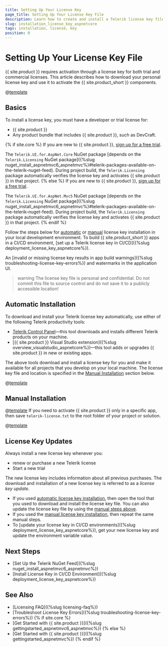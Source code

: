 ```yaml
---
title: Setting Up Your License Key
page_title: Setting Up Your License Key File
description: Learn how to create and install a Telerik license key file, which is required during application building and deployment.
slug: installation_license_key_aspnetcore
tags: installation, license, key
position: 0
---
```


# Setting Up Your License Key File

{{ site.product }} requires activation through a license key for both trial and commercial licenses. This article describes how to download your personal license key and use it to activate the {{ site.product_short }} components.

@[template](/_contentTemplates/licensing-templates.md#license-key-version)

## Basics

To install a license key, you must have a developer or trial license for:

* {{ site.product }}
* Any product bundle that includes {{ site.product }}, such as DevCraft.

{% if site.core %}
If you are new to {{ site.product }}, <a href="https://www.telerik.com/aspnet-core-ui" target="_blank">sign up for a free trial</a>.

The `Telerik.UI.for.AspNet.Core` NuGet package [depends on the `Telerik.Licensing` NuGet package]({%slug nuget_install_aspnetmvc6_aspnetmvc%}#telerik-packages-available-on-the-telerik-nuget-feed). During project build, the `Telerik.Licensing` package automatically verifies the license key and activates {{ site.product }} in that project.
{% else %}
If you are new to {{ site.product }}, <a href="https://www.telerik.com/aspnet-mvc" target="_blank">sign up for a free trial</a>.

The `Telerik.UI.for.AspNet.Mvc5` NuGet package [depends on the `Telerik.Licensing` NuGet package]({%slug nuget_install_aspnetmvc6_aspnetmvc%}#telerik-packages-available-on-the-telerik-nuget-feed). During project build, the `Telerik.Licensing` package automatically verifies the license key and activates {{ site.product }} in that project.
{% endif %}

Follow the steps below for [automatic](#automatic-installation) or [manual](#manual-installation) license key installation in your local development environment. To build {{ site.product_short }} apps in a CI/CD environment, [set up a Telerik license key in CI/CD]({%slug deployment_license_key_aspnetcore%}).

An [invalid or missing license key results in app build warnings]({%slug troubleshooting-license-key-errors%}) and watermarks in the application UI.

>warning The license key file is personal and confidential. Do not commit this file to source control and do not save it to a publicly accessible location!

## Automatic Installation

To download and install your Telerik license key automatically, use either of the following Telerik productivity tools:

* <a href="https://docs.telerik.com/controlpanel/introduction" target="_blank">Telerik Control Panel</a>&mdash;this tool downloads and installs different Telerik products on your machine.
* [{{ site.product }} Visual Studio extension]({%slug overview_visualstudio_aspnetcore%})&mdash;this tool adds or upgrades {{ site.product }} in new or existing apps.

The above tools download and install a license key for you and make it available for all projects that you develop on your local machine. The license key file and location is specified in the [Manual Installation](#manual-installation) section below.

@[template](/_contentTemplates/licensing-templates.md#license-key-update-whenever)

## Manual Installation

@[template](/_contentTemplates/licensing-templates.md#license-key-manual-steps)
If you need to activate {{ site.product }} only in a specific app, then save `telerik-license.txt` to the root folder of your project or solution.

@[template](/_contentTemplates/licensing-templates.md#license-key-update-whenever)

## License Key Updates

Always install a new license key whenever you:

* renew or purchase a new Telerik license
* Start a new trial

The new license key includes information about all previous purchases. The download and installation of a new license key is referred to as a *license key update*.

* If you used [automatic license key installation](#automatic-installation), then open the tool that you used to download and install the license key file. You can also update the license key file by using the [manual steps above](#manual-installation).
* If you used the [manual license key installation](#manual-installation), then repeat the same manual steps.
* To [update your license key in CI/CD environments]({%slug deployment_license_key_aspnetcore%}), get your new license key and update the environment variable value.

## Next Steps

* [Set Up the Telerik NuGet Feed]({%slug nuget_install_aspnetmvc6_aspnetmvc%})
* [Install License Key in CI/CD Environment]({%slug deployment_license_key_aspnetcore%})

## See Also

* [Licensing FAQ]({%slug licensing-faq%})
* [Troubleshoot License Key Errors]({%slug troubleshooting-license-key-errors%})
{% if site.core %}
* [Get Started with {{ site.product }}]({%slug gettingstarted_aspnetmvc6_aspnetmvc%})
{% else %}
* [Get Started with {{ site.product }}]({%slug gettingstarted_aspnetmvc%})
{% endif %}

